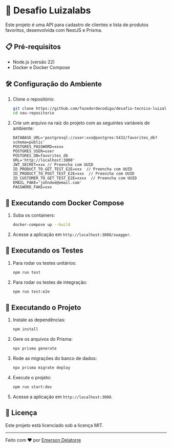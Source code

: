 # 🚀 Desafio Luizalabs

Este projeto é uma API para cadastro de clientes e lista de produtos favoritos, desenvolvida com NestJS e Prisma.

## 📋 Pré-requisitos

- Node.js (versão 22)
- Docker e Docker Compose

## 🛠️ Configuração do Ambiente

1. Clone o repositório:

    ```sh
    git clone https://github.com/fazedordecodigo/desafio-tecnico-luizalabs.git
    cd seu-repositorio
    ```

2. Crie um arquivo  na raiz do projeto com as seguintes variáveis de ambiente:

    ```env
    DATABASE_URL='postgresql://user:xxx@postgres:5432/favorites_db?schema=public'
    POSTGRES_PASSWORD=xxxx
    POSTGRES_USER=user
    POSTGRES_DB=favorites_db
    URL='http://localhost:3000'
    JWT_SECRET=xxx // Preencha com UUID
    ID_PRODUCT_TO_GET_TEST_E2E=xxx  // Preencha com UUID
    ID_PRODUCT_TO_POST_TEST_E2E=xxx  // Preencha com UUID
    ID_CUSTOMER_TO_GET_TEST_E2E=xxxx  // Preencha com UUID
    EMAIL_FAKE='johndoe@email.com'
    PASSWORD_FAKE=xxx
    ```

## 🐳 Executando com Docker Compose

1. Suba os containers:

    ```sh
    docker-compose up --build
    ```

2. Acesse a aplicação em `http://localhost:3000/swagger`.

## 🧪 Executando os Testes

1. Para rodar os testes unitários:

    ```sh
    npm run test
    ```

2. Para rodar os testes de integração:

    ```sh
    npm run test:e2e
    ```

## 🚀 Executando o Projeto

1. Instale as dependências:

    ```sh
    npm install
    ```

2. Gere os arquivos do Prisma:

    ```sh
    npx prisma generate
    ```

3. Rode as migrações do banco de dados:

    ```sh
    npx prisma migrate deploy
    ```

4. Execute o projeto:

    ```sh
    npm run start:dev
    ```

5. Acesse a aplicação em `http://localhost:3000`.

## 📄 Licença

Este projeto está licenciado sob a licença MIT.

---

Feito com ❤️ por [Emerson Delatorre](https://github.com/fazedordecodigo)
